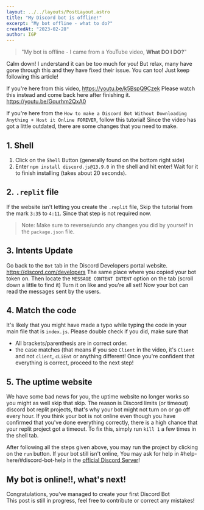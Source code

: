 ```yaml
---
layout: ../../layouts/PostLayout.astro
title: "My Discord bot is offline!"
excerpt: "My bot offline - what to do?"
createdAt: "2023-02-28"
author: IGP
---
```


> "My bot is offline - I came from a YouTube video, **What DO I DO?**"

Calm down! I understand it can be too much for you! But relax, many have gone through this and they have fixed their issue.
You can too! Just keep following this article!

If you're here from this video,
https://youtu.be/k5BspQ9Czek
Please watch this instead and come back here after finishing it. 
https://youtu.be/Gqurhm2QxA0

If you're here from the `How to make a Discord Bot Without Downloading Anything + Host it Online FOREVER`, follow this tutorial!
Since the video has got a little outdated, there are some changes that you need to make.

## 1. Shell
1. Click on the `Shell` Button (generally found on the bottom right side)
2. Enter `npm install discord.js@13.9.0` in the shell and hit enter!
Wait for it to finish installing (takes about 20 seconds).

## 2. `.replit` file
If the website isn't letting you create the `.replit` file,
Skip the tutorial from the mark `3:35` to `4:11`. Since that step is not required now.
> Note: Make sure to reverse/undo any changes you did by yourself in the `package.json` file.

## 3. Intents Update
Go back to the `Bot` tab in the Discord Developers portal website.
https://discord.com/developers
The same place where you copied your bot token on.
Then locate the `MESSAGE CONTENT INTENT` option on the tab (scroll down a little to find it)
Turn it on like and you're all set!
Now your bot can read the messages sent by the users.

## 4. Match the code
It's likely that you might have made a typo while typing the code in your main file that is `index.js`.
Please double check if you did, make sure that
* All brackets/parenthesis are in correct order.
* the case matches (that means if you see `Client` in the video, it's `Client` and not `client`, `cLiEnt` or anything different!
Once you're confident that everything is correct, proceed to the next step!

## 5. The uptime website
We have some bad news for you, the uptime website no longer works so you might as well skip that skip. 
The reason is Discord limits (or timeout) discord bot replit projects, that's why your bot might not turn on or go off every hour.
If you think your bot is not online even though you have confirmed that you've done everything correctly, there is a high chance that your replit project got a timeout. 
To fix this, simply run `kill 1` a few times in the shell tab.

After following all the steps given above, you may run the project by clicking on the `run` button.
If your bot still isn't online, You may ask for help in #help-here/#discord-bot-help in the [official Discord Server](https://discord.gg/igp)!

## My bot is online!!, what's next!
Congratulations, you've managed to create your first Discord Bot
<br>
This post is still in progress, feel free to contribute or correct any mistakes!
